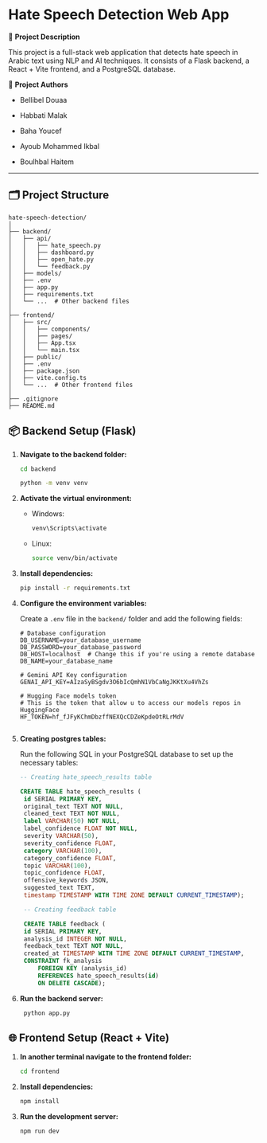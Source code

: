 # Hate Speech Detection Web App

📌 **Project Description**

This project is a full-stack web application that detects hate speech in Arabic text using NLP and AI techniques. It consists of a Flask backend, a React + Vite frontend, and a PostgreSQL database.

👥 **Project Authors**
- Bellibel Douaa

- Habbati Malak

- Baha Youcef

- Ayoub Mohammed Ikbal

- Boulhbal Haitem
---

## 🗂️ Project Structure
```
hate-speech-detection/
│
├── backend/
│   ├── api/
│   │   ├── hate_speech.py
│   │   ├── dashboard.py
│   │   ├── open_hate.py
│   │   └── feedback.py
│   ├── models/
│   ├── .env
│   ├── app.py
│   ├── requirements.txt
│   └── ...  # Other backend files
│
├── frontend/
│   ├── src/
│   │   ├── components/
│   │   ├── pages/
│   │   ├── App.tsx
│   │   └── main.tsx
│   ├── public/
│   ├── .env
│   ├── package.json
│   ├── vite.config.ts
│   └── ...  # Other frontend files
│
├── .gitignore
├── README.md
```

## 📦 Backend Setup (Flask)

1. **Navigate to the backend folder:**
   ```bash
   cd backend
    ```

   ```bash
   python -m venv venv
    ```
  
3. **Activate the virtual environment:**

   - Windows:

      ```bash
      venv\Scripts\activate
      ```
   - Linux:

      ```bash
      source venv/bin/activate
      ```
4. **Install dependencies:**
     ```bash
     pip install -r requirements.txt
      ```
5. **Configure the environment variables:**

    Create a `.env` file in the `backend/` folder and add the following fields:
     ```plaintext
     # Database configuration
     DB_USERNAME=your_database_username
     DB_PASSWORD=your_database_password
     DB_HOST=localhost  # Change this if you're using a remote database
     DB_NAME=your_database_name

    # Gemini API Key configuration
    GENAI_API_KEY=AIzaSyBSgdv3O6bIcQmhN1VbCaNgJKKtXu4VhZs

    # Hugging Face models token
    # This is the token that allow u to access our models repos in HuggingFace
    HF_TOKEN=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 
   

    ```
6. **Creating postgres tables:**

   Run the following SQL in your PostgreSQL database to set up the necessary tables:
   ```sql
   -- Creating hate_speech_results table

   CREATE TABLE hate_speech_results (
    id SERIAL PRIMARY KEY,
    original_text TEXT NOT NULL,
    cleaned_text TEXT NOT NULL,
    label VARCHAR(50) NOT NULL,
    label_confidence FLOAT NOT NULL,
    severity VARCHAR(50),
    severity_confidence FLOAT,
    category VARCHAR(100),
    category_confidence FLOAT,
    topic VARCHAR(100),
    topic_confidence FLOAT,
    offensive_keywords JSON,
    suggested_text TEXT,
    timestamp TIMESTAMP WITH TIME ZONE DEFAULT CURRENT_TIMESTAMP);

    -- Creating feedback table

    CREATE TABLE feedback (
    id SERIAL PRIMARY KEY,
    analysis_id INTEGER NOT NULL,
    feedback_text TEXT NOT NULL,
    created_at TIMESTAMP WITH TIME ZONE DEFAULT CURRENT_TIMESTAMP,
    CONSTRAINT fk_analysis
        FOREIGN KEY (analysis_id)
        REFERENCES hate_speech_results(id)
        ON DELETE CASCADE);
   ```



7. **Run the backend server:**

    ```bash
     python app.py
    ```

## 🌐 Frontend Setup (React + Vite)

1. **In another terminal navigate to the frontend folder:**

    ```bash
    cd frontend 
    ```
2. **Install dependencies:**

    ```bash
    npm install
    ```
3. **Run the development server:**

    ```bash
    npm run dev
    ```
 
